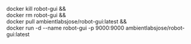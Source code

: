 docker kill robot-gui && \
docker rm robot-gui && \
docker pull ambientlabsjose/robot-gui:latest && \
docker run -d --name robot-gui -p 9000:9000 ambientlabsjose/robot-gui:latest
